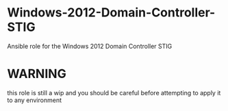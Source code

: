 # Windows-2012-Domain-Controller-STIG
Ansible role for the Windows 2012 Domain Controller STIG
# WARNING
this role is still a wip and you should be careful before attempting to apply it to any environment
